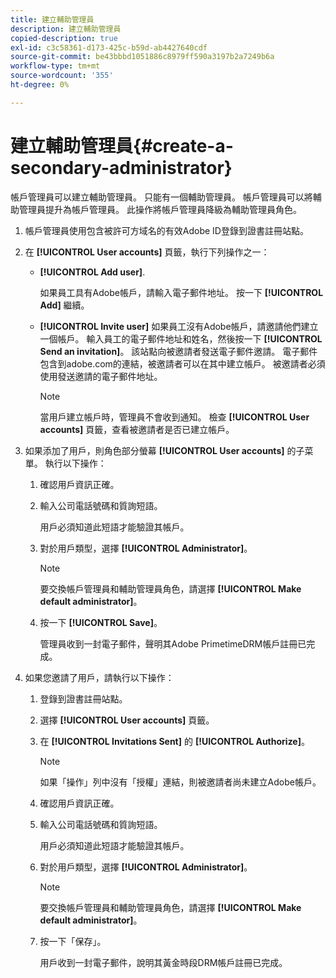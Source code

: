 ```yaml
---
title: 建立輔助管理員
description: 建立輔助管理員
copied-description: true
exl-id: c3c58361-d173-425c-b59d-ab4427640cdf
source-git-commit: be43bbbd1051886c8979ff590a3197b2a7249b6a
workflow-type: tm+mt
source-wordcount: '355'
ht-degree: 0%

---
```


# 建立輔助管理員{#create-a-secondary-administrator}

帳戶管理員可以建立輔助管理員。 只能有一個輔助管理員。 帳戶管理員可以將輔助管理員提升為帳戶管理員。 此操作將帳戶管理員降級為輔助管理員角色。

1. 帳戶管理員使用包含被許可方域名的有效Adobe ID登錄到證書註冊站點。
1. 在 **[!UICONTROL User accounts]** 頁籤，執行下列操作之一：

   * **[!UICONTROL Add user]**.

      如果員工具有Adobe帳戶，請輸入電子郵件地址。 按一下 **[!UICONTROL Add]** 繼續。

   * **[!UICONTROL Invite user]** 如果員工沒有Adobe帳戶，請邀請他們建立一個帳戶。 輸入員工的電子郵件地址和姓名，然後按一下 **[!UICONTROL Send an invitation]**。 該站點向被邀請者發送電子郵件邀請。 電子郵件包含到adobe.com的連結，被邀請者可以在其中建立帳戶。 被邀請者必須使用發送邀請的電子郵件地址。

      >[!NOTE]
      >
      >當用戶建立帳戶時，管理員不會收到通知。 檢查 **[!UICONTROL User accounts]** 頁籤，查看被邀請者是否已建立帳戶。

1. 如果添加了用戶，則角色部分螢幕 **[!UICONTROL User accounts]** 的子菜單。 執行以下操作：

   1. 確認用戶資訊正確。
   1. 輸入公司電話號碼和質詢短語。

      用戶必須知道此短語才能驗證其帳戶。
   1. 對於用戶類型，選擇 **[!UICONTROL Administrator]**。

      >[!NOTE]
      >
      >要交換帳戶管理員和輔助管理員角色，請選擇 **[!UICONTROL Make default administrator]**。

   1. 按一下 **[!UICONTROL Save]**。

      管理員收到一封電子郵件，聲明其Adobe PrimetimeDRM帳戶註冊已完成。

1. 如果您邀請了用戶，請執行以下操作：

   1. 登錄到證書註冊站點。
   1. 選擇 **[!UICONTROL User accounts]** 頁籤。
   1. 在 **[!UICONTROL Invitations Sent]** 的 **[!UICONTROL Authorize]**。

      >[!NOTE]
      >
      >如果「操作」列中沒有「授權」連結，則被邀請者尚未建立Adobe帳戶。

   1. 確認用戶資訊正確。
   1. 輸入公司電話號碼和質詢短語。

      用戶必須知道此短語才能驗證其帳戶。
   1. 對於用戶類型，選擇 **[!UICONTROL Administrator]**。

      >[!NOTE]
      >
      >要交換帳戶管理員和輔助管理員角色，請選擇 **[!UICONTROL Make default administrator]**。

   1. 按一下「保存」。

      用戶收到一封電子郵件，說明其黃金時段DRM帳戶註冊已完成。
